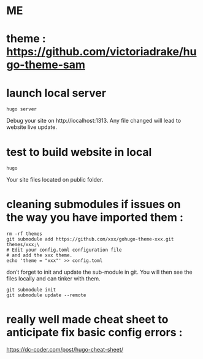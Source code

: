 # ME 

# theme : https://github.com/victoriadrake/hugo-theme-sam

# launch local server
```
hugo server
```
Debug your site on http://localhost:1313. Any file changed will lead to website live update.

# test to build website in local
```
hugo
```
Your site files located on public folder.

# cleaning submodules if issues on the way you have imported them :
```
rm -rf themes
git submodule add https://github.com/xxx/gohugo-theme-xxx.git themes/xxx;\
# Edit your config.toml configuration file
# and add the xxx theme.
echo 'theme = "xxx"' >> config.toml
```
don’t forget to init and update the sub-module in git. 
You will then see the files locally and can tinker with them.
```
git submodule init
git submodule update --remote
```

# really well made cheat sheet to anticipate fix basic config errors :
https://dc-coder.com/post/hugo-cheat-sheet/
